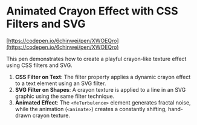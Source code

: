 
# Animated Crayon Effect with CSS Filters and SVG
[https://codepen.io/6chinwei/pen/XWOEQro](https://codepen.io/6chinwei/pen/XWOEQro)


This pen demonstrates how to create a playful crayon-like texture effect using CSS filters and SVG.

1.	**CSS Filter on Text**: The filter property applies a dynamic crayon effect to a text element using an SVG filter.
2.	**SVG Filter on Shapes**: A crayon texture is applied to a line in an SVG graphic using the same filter technique.
3.	**Animated Effect**: The `<feTurbulence>` element generates fractal noise, while the animation (`<animate>`) creates a constantly shifting, hand-drawn crayon texture.